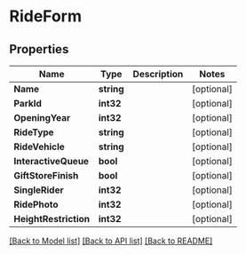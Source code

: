 # RideForm

## Properties
Name | Type | Description | Notes
------------ | ------------- | ------------- | -------------
**Name** | **string** |  | [optional] 
**ParkId** | **int32** |  | [optional] 
**OpeningYear** | **int32** |  | [optional] 
**RideType** | **string** |  | [optional] 
**RideVehicle** | **string** |  | [optional] 
**InteractiveQueue** | **bool** |  | [optional] 
**GiftStoreFinish** | **bool** |  | [optional] 
**SingleRider** | **int32** |  | [optional] 
**RidePhoto** | **int32** |  | [optional] 
**HeightRestriction** | **int32** |  | [optional] 

[[Back to Model list]](../README.md#documentation-for-models) [[Back to API list]](../README.md#documentation-for-api-endpoints) [[Back to README]](../README.md)


